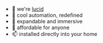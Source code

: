 - 👋 we're [lucid](https://lucidmachines.github.io)
- 👀 cool automation, redefined
- 🌱 expandable and immersive
- 💞️ affordable for anyone
- 📫 installed directly into your home

<!---
lucidmachines/lucidmachines is a ✨ special ✨ repository because its `README.md` (this file) appears on your GitHub profile.
You can click the Preview link to take a look at your changes.
--->
